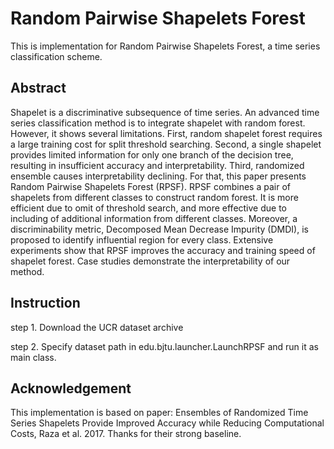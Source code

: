 # Random Pairwise Shapelets Forest

This is implementation for Random Pairwise Shapelets Forest, a time series classification scheme.

## Abstract
Shapelet is a discriminative subsequence of time series. An advanced time series classification method is to integrate shapelet with random forest. However, it shows several limitations. First, random shapelet forest requires a large training cost for split threshold searching. Second, a single shapelet provides limited information for only one branch of the decision tree, resulting in insufficient accuracy and interpretability. Third, randomized ensemble causes interpretability declining. For that, this paper presents Random Pairwise Shapelets Forest (RPSF). RPSF combines a pair of shapelets from different classes to construct random forest. It is more efficient due to omit of threshold search, and more effective due to including of additional information from different classes. Moreover, a discriminability metric, Decomposed Mean Decrease Impurity (DMDI), is proposed to identify influential region for every class. Extensive experiments show that RPSF improves the accuracy and training speed of shapelet forest. Case studies demonstrate the interpretability of our method.

## Instruction
step 1. Download the UCR dataset archive

step 2. Specify dataset path in edu.bjtu.launcher.LaunchRPSF and run it as main class.

## Acknowledgement
This implementation is based on paper: Ensembles of Randomized Time Series Shapelets Provide                                 Improved Accuracy while Reducing Computational Costs, Raza et al. 2017. Thanks for their strong baseline.